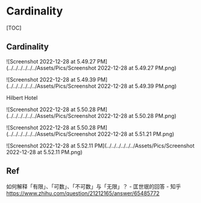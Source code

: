 # Cardinality

[TOC]



## Cardinality

![Screenshot 2022-12-28 at 5.49.27 PM](../../../../../../Assets/Pics/Screenshot 2022-12-28 at 5.49.27 PM.png)

![Screenshot 2022-12-28 at 5.49.39 PM](../../../../../../Assets/Pics/Screenshot 2022-12-28 at 5.49.39 PM.png)



Hilbert Hotel



![Screenshot 2022-12-28 at 5.50.28 PM](../../../../../../Assets/Pics/Screenshot 2022-12-28 at 5.50.28 PM.png)

![Screenshot 2022-12-28 at 5.50.28 PM](../../../../../../Assets/Pics/Screenshot 2022-12-28 at 5.51.21 PM.png)

![Screenshot 2022-12-28 at 5.52.11 PM](../../../../../../Assets/Pics/Screenshot 2022-12-28 at 5.52.11 PM.png)



## Ref

如何解释「有限」、「可数」、「不可数」与「无限」？ - 匡世珉的回答 - 知乎 https://www.zhihu.com/question/21212165/answer/65485772

